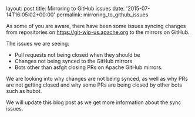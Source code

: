 
layout: post
title: Mirroring to GitHub issues
date: '2015-07-14T16:05:02+00:00'
permalink: mirroring_to_github_issues

<p>As some of you are aware, there have been some issues syncing changes from repositories on <a href="https://git-wip-us.apache.org">https://git-wip-us.apache.org</a> to the mirrors on GitHub.</p> 
  <p> </p> 
  <p>The issues we are seeing:</p> 
  <ul> 
    <li>Pull requests not being closed when they should be</li> 
    <li>Changes not being synced to the GitHub mirrors</li> 
    <li>Bots other than asfgit closing PRs on Apache GitHub mirrors.</li> 
  </ul> 
  <p>We are looking into why changes are not being synced, as well as why PRs are not getting closed and why some PRs are being closed by other bots such as hubot.</p> 
  <p> </p> 
  <p>We will update this blog post as we get more information about the sync issues.<br /></p>
